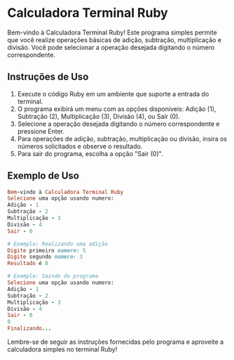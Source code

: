 # Calculadora Terminal Ruby

Bem-vindo à Calculadora Terminal Ruby! Este programa simples permite que você realize operações básicas de adição, subtração, multiplicação e divisão. Você pode selecionar a operação desejada digitando o número correspondente.

## Instruções de Uso

1. Execute o código Ruby em um ambiente que suporte a entrada do terminal.
2. O programa exibirá um menu com as opções disponíveis: Adição (1), Subtração (2), Multiplicação (3), Divisão (4), ou Sair (0).
3. Selecione a operação desejada digitando o número correspondente e pressione Enter.
4. Para operações de adição, subtração, multiplicação ou divisão, insira os números solicitados e observe o resultado.
5. Para sair do programa, escolha a opção "Sair (0)".

## Exemplo de Uso

```ruby
Bem-vindo à Calculadora Terminal Ruby
Selecione uma opção usando numero:
Adição - 1
Subtração - 2
Multiplicação - 3
Divisão - 4
Sair - 0

# Exemplo: Realizando uma adição
Digite primeiro numero: 5
Digite segundo numero: 3
Resultado é 8

# Exemplo: Saindo do programa
Selecione uma opção usando numero:
Adição - 1
Subtração - 2
Multiplicação - 3
Divisão - 4
Sair - 0
0
Finalizando...
```

Lembre-se de seguir as instruções fornecidas pelo programa e aproveite a calculadora simples no terminal Ruby!
